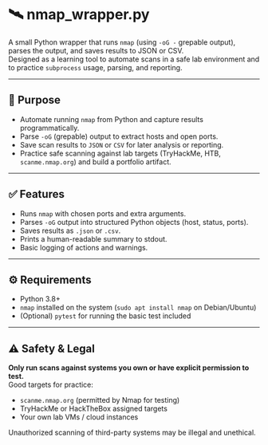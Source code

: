 # 🛰️ nmap_wrapper.py

A small Python wrapper that runs `nmap` (using `-oG -` grepable output), parses the output, and saves results to JSON or CSV.  
Designed as a learning tool to automate scans in a safe lab environment and to practice `subprocess` usage, parsing, and reporting.

---

## 🔎 Purpose
- Automate running `nmap` from Python and capture results programmatically.  
- Parse `-oG` (grepable) output to extract hosts and open ports.  
- Save scan results to `JSON` or `CSV` for later analysis or reporting.  
- Practice safe scanning against lab targets (TryHackMe, HTB, `scanme.nmap.org`) and build a portfolio artifact.

---

## ✅ Features
- Runs `nmap` with chosen ports and extra arguments.  
- Parses `-oG` output into structured Python objects (host, status, ports).  
- Saves results as `.json` or `.csv`.  
- Prints a human-readable summary to stdout.  
- Basic logging of actions and warnings.

---

## ⚙️ Requirements
- Python 3.8+  
- `nmap` installed on the system (`sudo apt install nmap` on Debian/Ubuntu)  
- (Optional) `pytest` for running the basic test included

---

## ⚠️ Safety & Legal
**Only run scans against systems you own or have explicit permission to test.**  
Good targets for practice:
- `scanme.nmap.org` (permitted by Nmap for testing)
- TryHackMe or HackTheBox assigned targets
- Your own lab VMs / cloud instances

Unauthorized scanning of third-party systems may be illegal and unethical.
